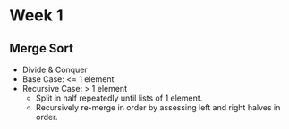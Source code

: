 # Week 1

## Merge Sort
- Divide & Conquer
- Base Case: <= 1 element
- Recursive Case: > 1 element
    - Split in half repeatedly until lists of 1 element.
    - Recursively re-merge in order by assessing left and right halves in order.
